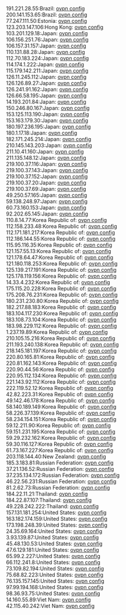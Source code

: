 191.221.28.55:Brazil: [ovpn config](vpn/191_221_28_55.ovpn)  
200.141.153.65:Brazil: [ovpn config](vpn/200_141_153_65.ovpn)  
77.247.111.50:Estonia: [ovpn config](vpn/77_247_111_50.ovpn)  
123.203.147.106:Hong Kong: [ovpn config](vpn/123_203_147_106.ovpn)  
103.201.129.18:Japan: [ovpn config](vpn/103_201_129_18.ovpn)  
106.156.251.76:Japan: [ovpn config](vpn/106_156_251_76.ovpn)  
106.157.31.157:Japan: [ovpn config](vpn/106_157_31_157.ovpn)  
110.131.88.28:Japan: [ovpn config](vpn/110_131_88_28.ovpn)  
112.70.183.224:Japan: [ovpn config](vpn/112_70_183_224.ovpn)  
114.174.1.222:Japan: [ovpn config](vpn/114_174_1_222.ovpn)  
115.179.142.211:Japan: [ovpn config](vpn/115_179_142_211.ovpn)  
126.11.245.112:Japan: [ovpn config](vpn/126_11_245_112.ovpn)  
126.126.89.27:Japan: [ovpn config](vpn/126_126_89_27.ovpn)  
126.241.91.162:Japan: [ovpn config](vpn/126_241_91_162.ovpn)  
126.66.58.195:Japan: [ovpn config](vpn/126_66_58_195.ovpn)  
14.193.201.84:Japan: [ovpn config](vpn/14_193_201_84.ovpn)  
150.246.80.167:Japan: [ovpn config](vpn/150_246_80_167.ovpn)  
153.125.113.190:Japan: [ovpn config](vpn/153_125_113_190.ovpn)  
153.163.179.30:Japan: [ovpn config](vpn/153_163_179_30.ovpn)  
180.197.236.195:Japan: [ovpn config](vpn/180_197_236_195.ovpn)  
180.1.17.18:Japan: [ovpn config](vpn/180_1_17_18.ovpn)  
182.171.245.214:Japan: [ovpn config](vpn/182_171_245_214.ovpn)  
210.145.143.203:Japan: [ovpn config](vpn/210_145_143_203.ovpn)  
211.10.41.160:Japan: [ovpn config](vpn/211_10_41_160.ovpn)  
211.135.148.12:Japan: [ovpn config](vpn/211_135_148_12.ovpn)  
219.100.37.116:Japan: [ovpn config](vpn/219_100_37_116.ovpn)  
219.100.37.143:Japan: [ovpn config](vpn/219_100_37_143.ovpn)  
219.100.37.152:Japan: [ovpn config](vpn/219_100_37_152.ovpn)  
219.100.37.20:Japan: [ovpn config](vpn/219_100_37_20.ovpn)  
219.100.37.69:Japan: [ovpn config](vpn/219_100_37_69.ovpn)  
49.250.57.165:Japan: [ovpn config](vpn/49_250_57_165.ovpn)  
59.138.248.97:Japan: [ovpn config](vpn/59_138_248_97.ovpn)  
60.73.160.153:Japan: [ovpn config](vpn/60_73_160_153.ovpn)  
92.202.65.145:Japan: [ovpn config](vpn/92_202_65_145.ovpn)  
110.8.14.77:Korea Republic of: [ovpn config](vpn/110_8_14_77.ovpn)  
112.158.233.48:Korea Republic of: [ovpn config](vpn/112_158_233_48.ovpn)  
112.171.181.217:Korea Republic of: [ovpn config](vpn/112_171_181_217.ovpn)  
112.186.144.55:Korea Republic of: [ovpn config](vpn/112_186_144_55.ovpn)  
115.95.116.35:Korea Republic of: [ovpn config](vpn/115_95_116_35.ovpn)  
121.157.55.13:Korea Republic of: [ovpn config](vpn/121_157_55_13.ovpn)  
121.178.64.47:Korea Republic of: [ovpn config](vpn/121_178_64_47.ovpn)  
121.180.118.253:Korea Republic of: [ovpn config](vpn/121_180_118_253.ovpn)  
125.139.217.191:Korea Republic of: [ovpn config](vpn/125_139_217_191.ovpn)  
125.178.119.156:Korea Republic of: [ovpn config](vpn/125_178_119_156.ovpn)  
14.33.4.232:Korea Republic of: [ovpn config](vpn/14_33_4_232.ovpn)  
175.115.20.228:Korea Republic of: [ovpn config](vpn/175_115_20_228.ovpn)  
175.208.76.231:Korea Republic of: [ovpn config](vpn/175_208_76_231.ovpn)  
180.231.230.80:Korea Republic of: [ovpn config](vpn/180_231_230_80.ovpn)  
182.217.88.183:Korea Republic of: [ovpn config](vpn/182_217_88_183.ovpn)  
183.104.117.230:Korea Republic of: [ovpn config](vpn/183_104_117_230.ovpn)  
183.108.73.104:Korea Republic of: [ovpn config](vpn/183_108_73_104.ovpn)  
183.98.229.112:Korea Republic of: [ovpn config](vpn/183_98_229_112.ovpn)  
1.237.19.89:Korea Republic of: [ovpn config](vpn/1_237_19_89.ovpn)  
210.105.15.216:Korea Republic of: [ovpn config](vpn/210_105_15_216.ovpn)  
211.193.240.138:Korea Republic of: [ovpn config](vpn/211_193_240_138.ovpn)  
218.145.181.197:Korea Republic of: [ovpn config](vpn/218_145_181_197.ovpn)  
220.80.165.81:Korea Republic of: [ovpn config](vpn/220_80_165_81.ovpn)  
220.81.162.143:Korea Republic of: [ovpn config](vpn/220_81_162_143.ovpn)  
220.90.44.56:Korea Republic of: [ovpn config](vpn/220_90_44_56.ovpn)  
220.95.112.134:Korea Republic of: [ovpn config](vpn/220_95_112_134.ovpn)  
221.143.92.112:Korea Republic of: [ovpn config](vpn/221_143_92_112.ovpn)  
222.119.52.12:Korea Republic of: [ovpn config](vpn/222_119_52_12.ovpn)  
42.82.223.31:Korea Republic of: [ovpn config](vpn/42_82_223_31.ovpn)  
49.142.46.178:Korea Republic of: [ovpn config](vpn/49_142_46_178.ovpn)  
58.140.189.149:Korea Republic of: [ovpn config](vpn/58_140_189_149.ovpn)  
58.226.37.139:Korea Republic of: [ovpn config](vpn/58_226_37_139.ovpn)  
58.234.154.151:Korea Republic of: [ovpn config](vpn/58_234_154_151.ovpn)  
59.12.211.90:Korea Republic of: [ovpn config](vpn/59_12_211_90.ovpn)  
59.151.231.195:Korea Republic of: [ovpn config](vpn/59_151_231_195.ovpn)  
59.29.232.162:Korea Republic of: [ovpn config](vpn/59_29_232_162.ovpn)  
59.30.116.127:Korea Republic of: [ovpn config](vpn/59_30_116_127.ovpn)  
61.73.167.227:Korea Republic of: [ovpn config](vpn/61_73_167_227.ovpn)  
203.118.144.40:New Zealand: [ovpn config](vpn/203_118_144_40.ovpn)  
185.3.183.81:Russian Federation: [ovpn config](vpn/185_3_183_81.ovpn)  
37.21.136.52:Russian Federation: [ovpn config](vpn/37_21_136_52.ovpn)  
37.235.134.172:Russian Federation: [ovpn config](vpn/37_235_134_172.ovpn)  
46.22.56.231:Russian Federation: [ovpn config](vpn/46_22_56_231.ovpn)  
81.2.62.73:Russian Federation: [ovpn config](vpn/81_2_62_73.ovpn)  
184.22.11.21:Thailand: [ovpn config](vpn/184_22_11_21.ovpn)  
184.22.87.107:Thailand: [ovpn config](vpn/184_22_87_107.ovpn)  
49.228.242.222:Thailand: [ovpn config](vpn/49_228_242_222.ovpn)  
157.131.181.254:United States: [ovpn config](vpn/157_131_181_254.ovpn)  
163.182.174.159:United States: [ovpn config](vpn/163_182_174_159.ovpn)  
173.198.248.39:United States: [ovpn config](vpn/173_198_248_39.ovpn)  
24.35.69.164:United States: [ovpn config](vpn/24_35_69_164.ovpn)  
3.93.139.87:United States: [ovpn config](vpn/3_93_139_87.ovpn)  
45.48.130.53:United States: [ovpn config](vpn/45_48_130_53.ovpn)  
47.6.129.181:United States: [ovpn config](vpn/47_6_129_181.ovpn)  
65.99.2.227:United States: [ovpn config](vpn/65_99_2_227.ovpn)  
66.112.241.8:United States: [ovpn config](vpn/66_112_241_8.ovpn)  
73.109.82.194:United States: [ovpn config](vpn/73_109_82_194.ovpn)  
75.68.82.223:United States: [ovpn config](vpn/75_68_82_223.ovpn)  
76.135.157.145:United States: [ovpn config](vpn/76_135_157_145.ovpn)  
97.99.194.168:United States: [ovpn config](vpn/97_99_194_168.ovpn)  
98.36.93.75:United States: [ovpn config](vpn/98_36_93_75.ovpn)  
14.160.55.89:Viet Nam: [ovpn config](vpn/14_160_55_89.ovpn)  
42.115.40.242:Viet Nam: [ovpn config](vpn/42_115_40_242.ovpn)  
